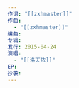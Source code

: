 ```yaml
---
作词: "[[zxhmaster]]"
作曲:
  - "[[zxhmaster]]"
编曲: 
专辑: 
发行: 2015-04-24
演唱:
  - "[[洛天依]]"
EP: 
抄袭:
---
```

